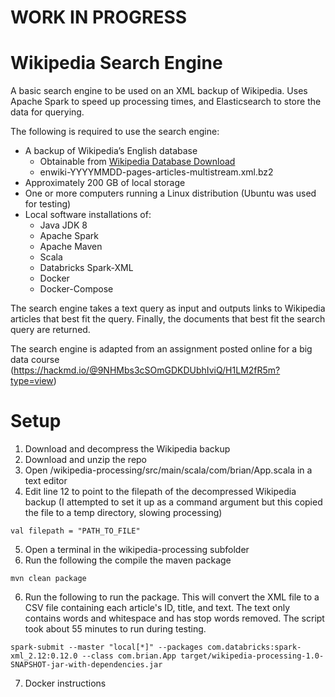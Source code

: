 # WORK IN PROGRESS

# Wikipedia Search Engine
A basic search engine to be used on an XML backup of Wikipedia. Uses Apache Spark to speed up processing times, and Elasticsearch to store the data for querying.

The following is required to use the search engine: 
* A backup of Wikipedia’s English database
  * Obtainable from [Wikipedia Database Download](https://en.wikipedia.org/wiki/Wikipedia:Database_download)
  * enwiki-YYYYMMDD-pages-articles-multistream.xml.bz2
* Approximately 200 GB of local storage
* One or more computers running a Linux distribution (Ubuntu was used for testing) 
* Local software installations of:
  * Java JDK 8 
  * Apache Spark 
  * Apache Maven
  * Scala
  * Databricks Spark-XML
  * Docker
  * Docker-Compose

The search engine takes a text query as input and outputs links to Wikipedia articles that best fit the query. Finally, the documents that best fit the search query are returned.

The search engine is adapted from an assignment posted online for a big data course (https://hackmd.io/@9NHMbs3cSOmGDKDUbhIviQ/H1LM2fR5m?type=view)

# Setup
1. Download and decompress the Wikipedia backup
2. Download and unzip the repo
3. Open /wikipedia-processing/src/main/scala/com/brian/App.scala in a text editor
4. Edit line 12 to point to the filepath of the decompressed Wikipedia backup (I attempted to set it up as a command argument but this copied the file to a temp directory, slowing processing)
```
val filepath = "PATH_TO_FILE"
```
5. Open a terminal in the wikipedia-processing subfolder
6. Run the following the compile the maven package
```
mvn clean package
```
6. Run the following to run the package. This will convert the XML file to a CSV file containing each article's ID, title, and text. The text only contains words and whitespace and has stop words removed. The script took about 55 minutes to run during testing.
```
spark-submit --master "local[*]" --packages com.databricks:spark-xml_2.12:0.12.0 --class com.brian.App target/wikipedia-processing-1.0-SNAPSHOT-jar-with-dependencies.jar 
```

7. Docker instructions
